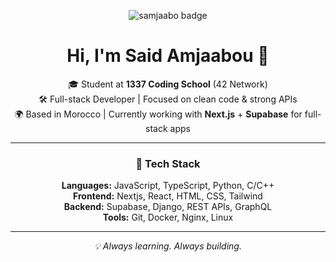 <p align="center">
  <img src="https://badge.mediaplus.ma/darkblue/samjaabo" alt="samjaabo badge" />
</p>

<h1 align="center">Hi, I'm Said Amjaabou 👋</h1>

<p align="center">
  🎓 Student at <strong>1337 Coding School</strong> (42 Network) <br/>
🛠️ Full-stack Developer | Focused on clean code & strong APIs <br/>
🌍 Based in Morocco | Currently working with <strong>Next.js</strong> + <strong>Supabase</strong> for full-stack apps


</p>

---

<h3 align="center">🧰 Tech Stack</h3>

<p align="center">
  <strong>Languages:</strong> JavaScript, TypeScript, Python, C/C++ <br/>
  <strong>Frontend:</strong> Nextjs, React, HTML, CSS, Tailwind <br/>
  <strong>Backend:</strong> Supabase, Django, REST APIs, GraphQL <br/>
  <strong>Tools:</strong> Git, Docker, Nginx, Linux
</p>

---

<p align="center"><em>💡 Always learning. Always building.</em></p>
